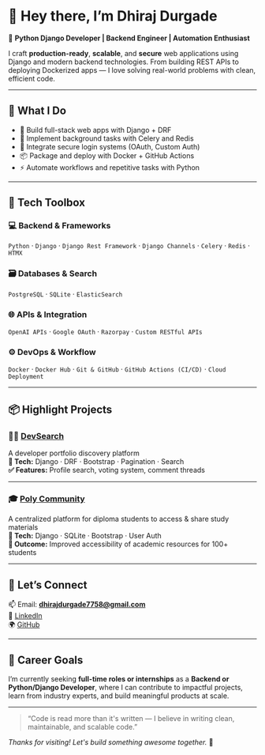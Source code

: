 # 👋 Hey there, I’m Dhiraj Durgade

🎯 **Python Django Developer | Backend Engineer | Automation Enthusiast**

I craft **production-ready**, **scalable**, and **secure** web applications using Django and modern backend technologies. From building REST APIs to deploying Dockerized apps — I love solving real-world problems with clean, efficient code.

---

## 🚀 What I Do
- 🔧 Build full-stack web apps with Django + DRF
- 🔄 Implement background tasks with Celery and Redis
- 🔐 Integrate secure login systems (OAuth, Custom Auth)
- 📦 Package and deploy with Docker + GitHub Actions
- ⚡ Automate workflows and repetitive tasks with Python

---

## 🧠 Tech Toolbox

### 💻 Backend & Frameworks
`Python` · `Django` · `Django Rest Framework` · `Django Channels` · `Celery` · `Redis` · `HTMX`

### 🗃️ Databases & Search
`PostgreSQL` · `SQLite` · `ElasticSearch`

### 🌐 APIs & Integration
`OpenAI APIs` · `Google OAuth` · `Razorpay` · `Custom RESTful APIs`

### ⚙️ DevOps & Workflow
`Docker` · `Docker Hub` · `Git & GitHub` · `GitHub Actions (CI/CD)` · `Cloud Deployment`

---

## 📦 Highlight Projects

### 🧑‍💻 [DevSearch](https://github.com/dhirajdurgade7758/devsearch)
A developer portfolio discovery platform  
**🔧 Tech:** Django · DRF · Bootstrap · Pagination · Search  
**✅ Features:** Profile search, voting system, comment threads

---

### 🎓 [Poly Community](https://github.com/dhirajdurgade7758/poly-community)
A centralized platform for diploma students to access & share study materials  
**🔧 Tech:** Django · SQLite · Bootstrap · User Auth  
**🎯 Outcome:** Improved accessibility of academic resources for 100+ students

---

## 💬 Let’s Connect
📫 Email: **dhirajdurgade7758@gmail.com**  
🔗 [LinkedIn](https://www.linkedin.com/in/dhirajdurgade/)  
🌍 [GitHub](https://github.com/dhirajdurgade7758)

---

## 🎯 Career Goals
I’m currently seeking **full-time roles or internships** as a **Backend or Python/Django Developer**, where I can contribute to impactful projects, learn from industry experts, and build meaningful products at scale.

---

> “Code is read more than it's written — I believe in writing clean, maintainable, and scalable code.”

*Thanks for visiting! Let's build something awesome together.* 🚀
